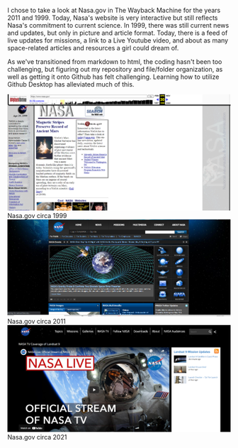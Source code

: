 I chose to take a look at Nasa.gov in The Wayback Machine for the years 2011 and 1999.
Today, Nasa's website is very interactive but still reflects Nasa's commitment to current science. In 1999, there was still current news and updates, but only in picture and article format. Today, there is a feed of live updates for missions, a link to a Live Youtube video, and about as many space-related articles and resources a girl could dream of.

As we've transitioned from markdown to html, the coding hasn't been too challenging, but figuring out my repository and file/folder organization, as well as getting it onto Github has felt challenging. Learning how to utilize Github Desktop has alleviated much of this.

![Nasa.gov circa 1999](./images/nasa_1999.png)
Nasa.gov circa 1999
![Nasa.gov circa 2011](./images/nasa_2011.png)
Nasa.gov circa 2011
![Nasa.gov 2021](./images/nasa_2021.png)
Nasa.gov circa 2021
